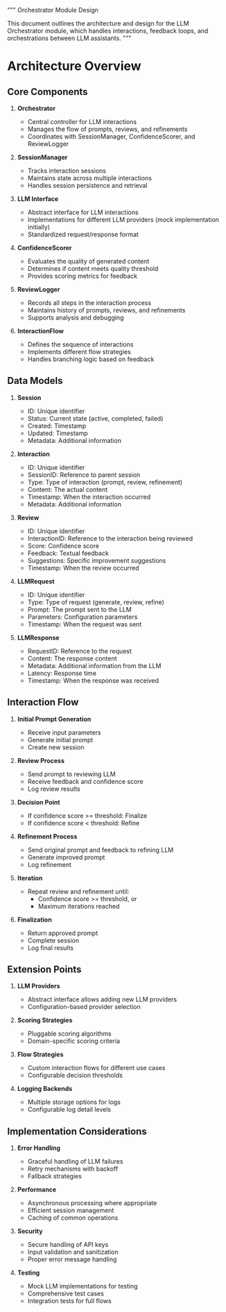 """
Orchestrator Module Design

This document outlines the architecture and design for the LLM Orchestrator module,
which handles interactions, feedback loops, and orchestrations between LLM assistants.
"""

# Architecture Overview

## Core Components

1. **Orchestrator**
   - Central controller for LLM interactions
   - Manages the flow of prompts, reviews, and refinements
   - Coordinates with SessionManager, ConfidenceScorer, and ReviewLogger

2. **SessionManager**
   - Tracks interaction sessions
   - Maintains state across multiple interactions
   - Handles session persistence and retrieval

3. **LLM Interface**
   - Abstract interface for LLM interactions
   - Implementations for different LLM providers (mock implementation initially)
   - Standardized request/response format

4. **ConfidenceScorer**
   - Evaluates the quality of generated content
   - Determines if content meets quality threshold
   - Provides scoring metrics for feedback

5. **ReviewLogger**
   - Records all steps in the interaction process
   - Maintains history of prompts, reviews, and refinements
   - Supports analysis and debugging

6. **InteractionFlow**
   - Defines the sequence of interactions
   - Implements different flow strategies
   - Handles branching logic based on feedback

## Data Models

1. **Session**
   - ID: Unique identifier
   - Status: Current state (active, completed, failed)
   - Created: Timestamp
   - Updated: Timestamp
   - Metadata: Additional information

2. **Interaction**
   - ID: Unique identifier
   - SessionID: Reference to parent session
   - Type: Type of interaction (prompt, review, refinement)
   - Content: The actual content
   - Timestamp: When the interaction occurred
   - Metadata: Additional information

3. **Review**
   - ID: Unique identifier
   - InteractionID: Reference to the interaction being reviewed
   - Score: Confidence score
   - Feedback: Textual feedback
   - Suggestions: Specific improvement suggestions
   - Timestamp: When the review occurred

4. **LLMRequest**
   - ID: Unique identifier
   - Type: Type of request (generate, review, refine)
   - Prompt: The prompt sent to the LLM
   - Parameters: Configuration parameters
   - Timestamp: When the request was sent

5. **LLMResponse**
   - RequestID: Reference to the request
   - Content: The response content
   - Metadata: Additional information from the LLM
   - Latency: Response time
   - Timestamp: When the response was received

## Interaction Flow

1. **Initial Prompt Generation**
   - Receive input parameters
   - Generate initial prompt
   - Create new session

2. **Review Process**
   - Send prompt to reviewing LLM
   - Receive feedback and confidence score
   - Log review results

3. **Decision Point**
   - If confidence score >= threshold: Finalize
   - If confidence score < threshold: Refine

4. **Refinement Process**
   - Send original prompt and feedback to refining LLM
   - Generate improved prompt
   - Log refinement

5. **Iteration**
   - Repeat review and refinement until:
     - Confidence score >= threshold, or
     - Maximum iterations reached

6. **Finalization**
   - Return approved prompt
   - Complete session
   - Log final results

## Extension Points

1. **LLM Providers**
   - Abstract interface allows adding new LLM providers
   - Configuration-based provider selection

2. **Scoring Strategies**
   - Pluggable scoring algorithms
   - Domain-specific scoring criteria

3. **Flow Strategies**
   - Custom interaction flows for different use cases
   - Configurable decision thresholds

4. **Logging Backends**
   - Multiple storage options for logs
   - Configurable log detail levels

## Implementation Considerations

1. **Error Handling**
   - Graceful handling of LLM failures
   - Retry mechanisms with backoff
   - Fallback strategies

2. **Performance**
   - Asynchronous processing where appropriate
   - Efficient session management
   - Caching of common operations

3. **Security**
   - Secure handling of API keys
   - Input validation and sanitization
   - Proper error message handling

4. **Testing**
   - Mock LLM implementations for testing
   - Comprehensive test cases
   - Integration tests for full flows
